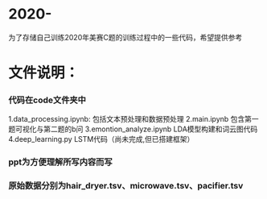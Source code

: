 # 2020-
为了存储自己训练2020年美赛C题的训练过程中的一些代码，希望提供参考


# 文件说明：
  ### 代码在code文件夹中
  1.data_processing.ipynb:
    包括文本预处理和数据预处理
  2.main.ipynb
    包含第一题可视化与第二题的b问
  3.emontion_analyze.ipynb
    LDA模型构建和词云图代码
  4.deep_learning.py
    LSTM代码（尚未完成,但已搭建框架）
  ### ppt为方便理解所写内容而写
  ### 原始数据分别为hair_dryer.tsv、microwave.tsv、pacifier.tsv

